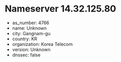 # Nameserver 14.32.125.80

* as_number: 4766
* name: Unknown
* city: Gangnam-gu
* country: KR
* organization: Korea Telecom
* version: Unknown
* dnssec: false
